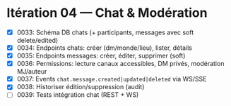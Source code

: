 # Itération 04 — Chat & Modération

- [x] 0033: Schéma DB chats (+ participants, messages avec soft delete/edited)
- [x] 0034: Endpoints chats: créer (dm/monde/lieu), lister, détails
- [x] 0035: Endpoints messages: créer, éditer, supprimer (soft)
- [x] 0036: Permissions: lecture canaux accessibles, DM privés, modération MJ/auteur
- [x] 0037: Events `chat.message.created|updated|deleted` via WS/SSE
- [x] 0038: Historiser édition/suppression (audit)
- [ ] 0039: Tests intégration chat (REST + WS)
